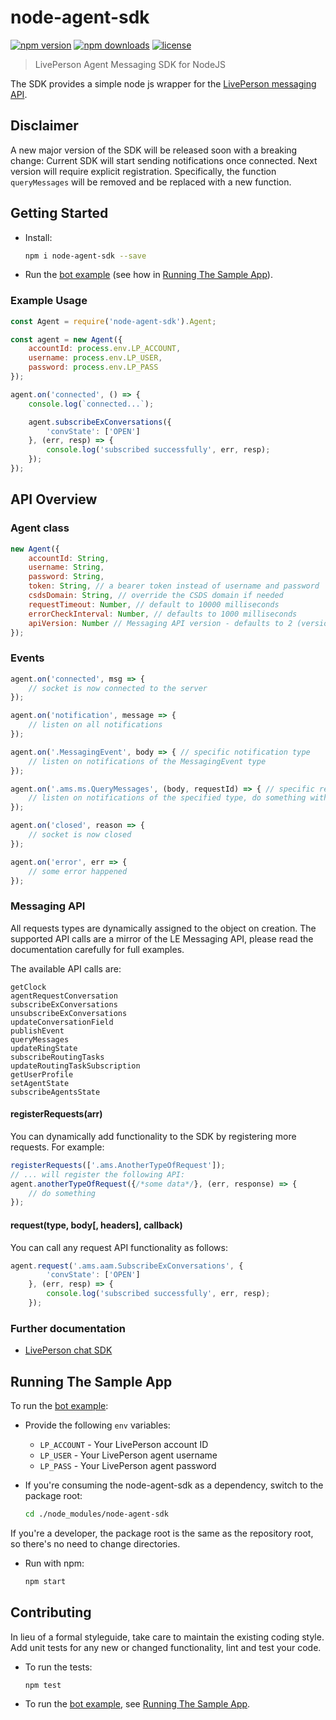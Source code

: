 
# node-agent-sdk

[![npm version](https://img.shields.io/npm/v/node-agent-sdk.svg)](https://img.shields.io/npm/v/node-agent-sdk)
[![npm downloads](https://img.shields.io/npm/dm/node-agent-sdk.svg)](https://img.shields.io/npm/dm/node-agent-sdk.svg)
[![license](https://img.shields.io/npm/l/node-agent-sdk.svg)](LICENSE)

> LivePerson Agent Messaging SDK for NodeJS

The SDK provides a simple node js wrapper for the [LivePerson messaging API][1].

## Disclaimer
A new major version of the SDK will be released soon with a breaking change:
Current SDK will start sending notifications once connected.
Next version will require explicit registration.
Specifically, the function `queryMessages` will be removed and be replaced with a new function.

## Getting Started

- Install:
   
   ```sh
   npm i node-agent-sdk --save
   ```

- Run the [bot example][3] (see how in [Running The Sample App][4]).


### Example Usage

```javascript
const Agent = require('node-agent-sdk').Agent;

const agent = new Agent({
    accountId: process.env.LP_ACCOUNT,
    username: process.env.LP_USER,
    password: process.env.LP_PASS
});

agent.on('connected', () => {
    console.log(`connected...`);

    agent.subscribeExConversations({
        'convState': ['OPEN']
    }, (err, resp) => {
        console.log('subscribed successfully', err, resp);
    });
});
```


## API Overview


### Agent class

```javascript
new Agent({
    accountId: String,
    username: String,
    password: String,
    token: String, // a bearer token instead of username and password
    csdsDomain: String, // override the CSDS domain if needed
    requestTimeout: Number, // default to 10000 milliseconds
    errorCheckInterval: Number, // defaults to 1000 milliseconds
    apiVersion: Number // Messaging API version - defaults to 2 (version 1 is not supported anymore)
});
```


### Events

```javascript
agent.on('connected', msg => {
    // socket is now connected to the server
});

agent.on('notification', message => {
    // listen on all notifications
});

agent.on('.MessagingEvent', body => { // specific notification type
    // listen on notifications of the MessagingEvent type
});

agent.on('.ams.ms.QueryMessages', (body, requestId) => { // specific response type
    // listen on notifications of the specified type, do something with the requestId
});

agent.on('closed', reason => {
    // socket is now closed
});

agent.on('error', err => {
    // some error happened
});
```


### Messaging API

All requests types are dynamically assigned to the object on creation.
The supported API calls are a mirror of the LE Messaging API, please read 
the documentation carefully for full examples.

The available API calls are:

```
getClock
agentRequestConversation
subscribeExConversations
unsubscribeExConversations
updateConversationField
publishEvent
queryMessages
updateRingState
subscribeRoutingTasks
updateRoutingTaskSubscription
getUserProfile
setAgentState
subscribeAgentsState
```


#### registerRequests(arr)

You can dynamically add functionality to the SDK by registering more requests.
For example:

```javascript
registerRequests(['.ams.AnotherTypeOfRequest']);
// ... will register the following API:
agent.anotherTypeOfRequest({/*some data*/}, (err, response) => {
    // do something
});
```


#### request(type, body[, headers], callback)

You can call any request API functionality as follows:

```javascript
agent.request('.ams.aam.SubscribeExConversations', {
        'convState': ['OPEN']
    }, (err, resp) => {
        console.log('subscribed successfully', err, resp);
    });
```


### Further documentation

- [LivePerson chat SDK][2]

<!-- When creating a request through the request builder you should provide only the `body` to the sdk request method -->

## Running The Sample App

To run the [bot example][3]:

- Provide the following `env` variables:
   - `LP_ACCOUNT` - Your LivePerson account ID
   - `LP_USER` - Your LivePerson agent username
   - `LP_PASS` - Your LivePerson agent password

- If you're consuming the node-agent-sdk as a dependency, switch to the 
package root:
   
   ```sh
   cd ./node_modules/node-agent-sdk
   ```

If you're a developer, the package root is the same as the repository root, 
so there's no need to change directories.

- Run with npm:
   
   ```sh
   npm start
   ```


## Contributing

In lieu of a formal styleguide, take care to maintain the existing coding 
style. Add unit tests for any new or changed functionality, lint and test your code.

- To run the tests:
   
   ```sh
   npm test
   ```

- To run the [bot example][3], see [Running The Sample App][4].





[1]: http://ec2-54-175-164-201.compute-1.amazonaws.com:4180/v3/consumer-interation-index.html
[2]: https://github.com/LivePersonInc/agent-sample-app
[3]: /examples/bot.js
[4]: #running-the-sample-app
